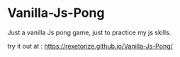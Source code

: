 # Vanilla-Js-Pong

Just a vanilla Js pong game, just to practice my js skills.

try it out at : https://rexetorize.github.io/Vanilla-Js-Pong/
